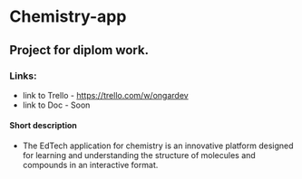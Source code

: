 # Chemistry-app

## Project for diplom work.

### Links:
- link to Trello - https://trello.com/w/ongardev
- link to Doc - Soon

#### Short description
- The EdTech application for chemistry is an innovative platform designed for learning and understanding the structure of molecules and compounds in an interactive format.
